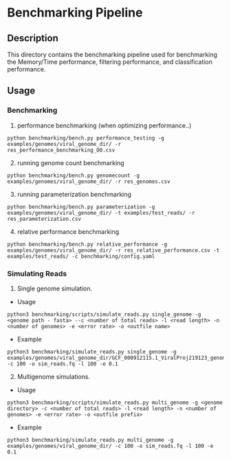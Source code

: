 # Benchmarking Pipeline

## Description

This directory contains the benchmarking pipeline used for benchmarking the Memory/Time performance, filtering performance, and classification performance.

## Usage

### Benchmarking

1. performance benchmarking (when optimizing performance..)

```
python benchmarking/bench.py performance_testing -g examples/genomes/viral_genome_dir/ -r res_performance_benchmarking_O0.csv
```

2. running genome count benchmarking

```
python benchmarking/bench.py genomecount -g examples/genomes/viral_genome_dir/ -r res_genomes.csv
```

3. running parameterization benchmarking

```
python benchmarking/bench.py parameterization -g examples/genomes/viral_genome_dir/ -t examples/test_reads/ -r res_parameterization.csv
```

4. relative performance benchmarking

```
python benchmarking/bench.py relative_performance -g examples/genomes/viral_genome_dir/ -r res_relative_performance.csv -t examples/test_reads/ -c benchmarking/config.yaml
```

### Simulating Reads

1. Single genome simulation.

-   Usage

```
python3 benchmarking/scripts/simulate_reads.py single_genome -g <genome path - fasta> --c <number of total reads> -l <read length> -n <number of genomes> -e <error rate> -o <outfile name>
```

-   Example

```
python3 benchmarking/simulate_reads.py single_genome -g examples/genomes/viral_genome_dir/GCF_000912115.1_ViralProj219123_genomic.fna -c 100 -o sim_reads.fq -l 100 -e 0.1
```

2. Multigenome simulations.

-   Usage

```
python3 benchmarking/scripts/simulate_reads.py multi_genome -g <genome directory> -c <number of total reads> -l <read length> -n <number of genomes> -e <error rate> -o <outfile prefix>
```

-   Example

```
python3 benchmarking/simulate_reads.py multi_genome -g examples/genomes/viral_genome_dir/ -c 100 -o sim_reads.fq -l 100 -e 0.1
```
